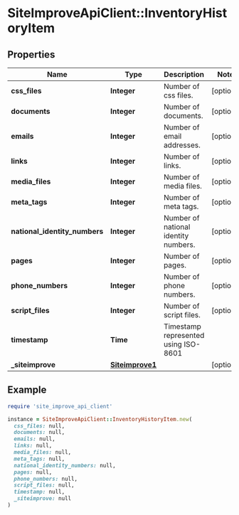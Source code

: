 # SiteImproveApiClient::InventoryHistoryItem

## Properties

| Name | Type | Description | Notes |
| ---- | ---- | ----------- | ----- |
| **css_files** | **Integer** | Number of css files. | [optional] |
| **documents** | **Integer** | Number of documents. | [optional] |
| **emails** | **Integer** | Number of email addresses. | [optional] |
| **links** | **Integer** | Number of links. | [optional] |
| **media_files** | **Integer** | Number of media files. | [optional] |
| **meta_tags** | **Integer** | Number of meta tags. | [optional] |
| **national_identity_numbers** | **Integer** | Number of national identity numbers. | [optional] |
| **pages** | **Integer** | Number of pages. | [optional] |
| **phone_numbers** | **Integer** | Number of phone numbers. | [optional] |
| **script_files** | **Integer** | Number of script files. | [optional] |
| **timestamp** | **Time** | Timestamp represented using ISO-8601 |  |
| **_siteimprove** | [**Siteimprove1**](Siteimprove1.md) |  | [optional] |

## Example

```ruby
require 'site_improve_api_client'

instance = SiteImproveApiClient::InventoryHistoryItem.new(
  css_files: null,
  documents: null,
  emails: null,
  links: null,
  media_files: null,
  meta_tags: null,
  national_identity_numbers: null,
  pages: null,
  phone_numbers: null,
  script_files: null,
  timestamp: null,
  _siteimprove: null
)
```

